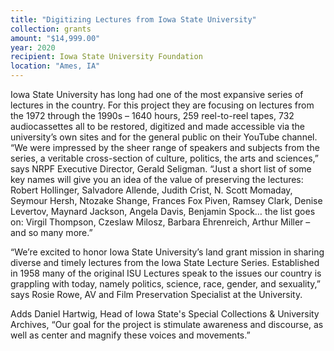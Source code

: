 ```yaml
---
title: "Digitizing Lectures from Iowa State University"
collection: grants
amount: "$14,999.00"
year: 2020
recipient: Iowa State University Foundation
location: "Ames, IA"
---
```


Iowa State University has long had one of the most expansive series of lectures in the
country. For this project they are focusing on lectures from the 1972 through the 1990s –
1640 hours, 259 reel-to-reel tapes, 732 audiocassettes all to be restored, digitized and made
accessible via the university’s own sites and for the general public on their YouTube channel.
“We were impressed by the sheer range of speakers and subjects from the series, a veritable
cross-section of culture, politics, the arts and sciences,” says NRPF Executive Director,
Gerald Seligman. “Just a short list of some key names will give you an idea of the value of preserving the lectures: Robert Hollinger, Salvadore Allende, Judith Crist, N. Scott Momaday, Seymour Hersh, Ntozake Shange, Frances Fox Piven, Ramsey Clark, Denise Levertov,
Maynard Jackson, Angela Davis, Benjamin Spock… the list goes on: Virgil Thompson,
Czeslaw Milosz, Barbara Ehrenreich, Arthur Miller – and so many more.”

“We’re excited to honor Iowa State University’s land grant mission in sharing diverse and
timely lectures from the Iowa State Lecture Series. Established in 1958 many of the original
ISU Lectures speak to the issues our country is grappling with today, namely politics, science,
race, gender, and sexuality,” says Rosie Rowe, AV and Film Preservation Specialist at the
University.

Adds Daniel Hartwig, Head of Iowa State's Special Collections & University Archives, “Our goal
for the project is stimulate awareness and discourse, as well as center and magnify these
voices and movements.”
